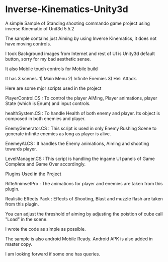 # Inverse-Kinematics-Unity3d
A simple Sample of Standing shooting commando game project using inverse Kinematic of Unit3d 5.5.2

The sample contains just Aiming by using Inverse Kinematics, it does not have moving controls.

I took Background images from Internet and rest of UI is Unity3d default button, sorry for my bad aesthetic sense.

It also Mobile touch controls for Mobile build

It has 3 scenes. 1) Main Menu 2) Infinite Enemies 3) Heli Attack.

Here are some mjor scripts used in the project

PlayerControl.CS : To control the player AiMing, Player animations, player State (which is Enum) and input controls.

healthSystem.CS :  To handle Health of both enemy and player. Its object is composed in both enemies and player.

EnemyGenerator.CS : This script is used in only Enemy Rushing Scene to generate infinite enemies as long as player is alive.

EnemeyAI.CS : It handles the Enemy animations, Aiming and shooting towards player.

LevelManager.CS : This script is handling the ingame UI panels of Game Complete and Game Over accordingly.

Plugins Used in the Project

RifleAnimsetPro : The animations for player and enemies are taken from this plugin.

Realistic Effects Pack : Effects of Shooting, Blast and muzzle flash are taken from this plugin.

You can adjust the threshold of aiming by adjusting the poistion of cube call "Load" in the scene.

I wrote the code as simple as possible.

The sample is also android Mobile Ready. Android APK is also added in master copy.

I am looking forward if some one has queries.
